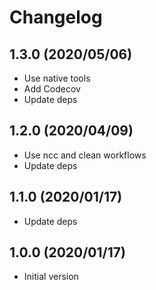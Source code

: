 # Changelog

## 1.3.0 (2020/05/06)

* Use native tools
* Add Codecov
* Update deps

## 1.2.0 (2020/04/09)

* Use ncc and clean workflows
* Update deps

## 1.1.0 (2020/01/17)

* Update deps

## 1.0.0 (2020/01/17)

* Initial version
